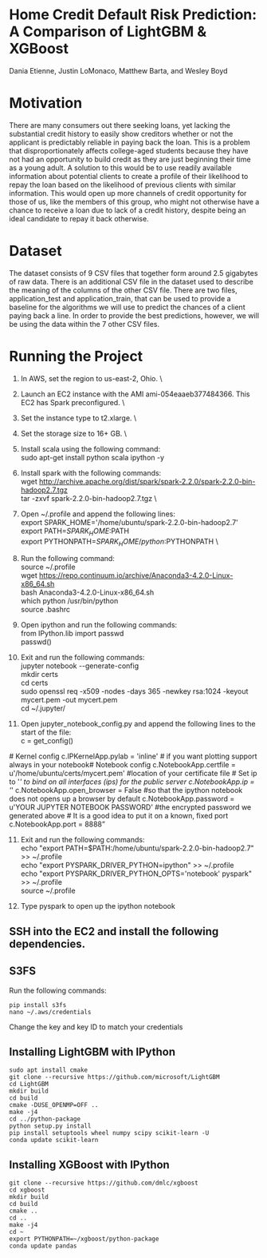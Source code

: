 # Home Credit Default Risk Prediction:  A Comparison of LightGBM & XGBoost
   Dania Etienne, Justin LoMonaco, Matthew Barta, and Wesley Boyd

# Motivation
There are many consumers out there seeking loans, yet lacking the substantial credit history to easily show creditors whether or not the applicant is predictably reliable in paying back the loan. This is a problem that disproportionately affects college-aged students because they have not had an opportunity to build credit as they are just beginning their time as a young adult.  A solution to this would be to use readily available information about potential clients to create a profile of their likelihood to repay the loan based on the likelihood of previous clients with similar information. This would open up more channels of credit opportunity for those of us, like the members of this group, who might not otherwise have a chance to receive a loan due to lack of a credit history, despite being an ideal candidate to repay it back otherwise.

# Dataset
The dataset consists of 9 CSV files that together form around 2.5 gigabytes of raw data. There is an additional CSV file in the dataset used to describe the meaning of the columns of the other CSV file. There are two files, application_test and application_train, that can be used to provide a baseline for the algorithms we will use to predict the chances of a client paying back a line. In order to provide the best predictions, however, we will be using the data within the 7 other CSV files.

# Running the Project 

  1. In AWS, set the region to us-east-2, Ohio. \
  2. Launch an EC2 instance with the AMI ami-054eaaeb377484366. This EC2 has Spark preconfigured. \
  3. Set the instance type to t2.xlarge. \
  4. Set the storage size to 16+ GB. \
  
  5. Install scala using the following command: \
   sudo apt-get install python scala ipython -y
   
  6. Install spark with the following commands: \
   wget http://archive.apache.org/dist/spark/spark-2.2.0/spark-2.2.0-bin-hadoop2.7.tgz \
   tar -zxvf spark-2.2.0-bin-hadoop2.7.tgz \
   
  7. Open ~/.profile and append the following lines: \
   export SPARK_HOME='/home/ubuntu/spark-2.2.0-bin-hadoop2.7' \
   export PATH=$SPARK_HOME:$PATH \
   export PYTHONPATH=$SPARK_HOME/python:$PYTHONPATH \
   
  8. Run the following command: \
   source ~/.profile \
   wget https://repo.continuum.io/archive/Anaconda3-4.2.0-Linux-x86_64.sh \
   bash Anaconda3-4.2.0-Linux-x86_64.sh \
   which python /usr/bin/python \
   source .bashrc
   
  8. Open ipython and run the following commands:  \
  from IPython.lib import passwd \
  passwd()
  
  9. Exit and run the following commands: \
   jupyter notebook --generate-config \
   mkdir certs \
   cd certs \
   sudo openssl req -x509 -nodes -days 365 -newkey rsa:1024 -keyout mycert.pem -out mycert.pem \
   cd ~/.jupyter/
   
  10. Open jupyter_notebook_config.py and append the following lines to the start of the file: \
  c = get_config() 
  
  \# Kernel config
  c.IPKernelApp.pylab = 'inline' 
  \# if you want plotting support always in your notebook# Notebook config
  c.NotebookApp.certfile = u'/home/ubuntu/certs/mycert.pem' 
  \#location of your certificate file 
  \# Set ip to '*' to bind on all interfaces (ips) for the public server
  c.NotebookApp.ip = '*' 
  c.NotebookApp.open_browser = False 
  \#so that the ipython notebook does not opens up a browser by default
  c.NotebookApp.password = u'YOUR JUPYTER NOTEBOOK PASSWORD' 
  \#the encrypted password we generated above
  \# It is a good idea to put it on a known, fixed port 
  c.NotebookApp.port = 8888”
  
  11. Exit and run the following commands: \
   echo "export PATH=$PATH:/home/ubuntu/spark-2.2.0-bin-hadoop2.7" >> ~/.profile \
   echo "export PYSPARK_DRIVER_PYTHON=ipython" >> ~/.profile \
   echo "export PYSPARK_DRIVER_PYTHON_OPTS='notebook' pyspark" >> ~/.profile \
   source ~/.profile
   
  12. Type pyspark to open up the ipython notebook

## SSH into the EC2 and install the following dependencies.

## S3FS
Run the following commands:
```
pip install s3fs
nano ~/.aws/credentials
```

Change the key and key ID to match your credentials


## Installing LightGBM with IPython

```
sudo apt install cmake
git clone --recursive https://github.com/microsoft/LightGBM
cd LightGBM
mkdir build
cd build
cmake -DUSE_OPENMP=OFF ..
make -j4
cd ../python-package
python setup.py install
pip install setuptools wheel numpy scipy scikit-learn -U
conda update scikit-learn
```

## Installing XGBoost with IPython

```
git clone --recursive https://github.com/dmlc/xgboost
cd xgboost
mkdir build
cd build
cmake ..
cd ..
make -j4
cd ~
export PYTHONPATH=~/xgboost/python-package
conda update pandas
```

